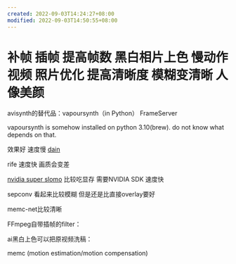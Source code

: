 ```yaml
---
created: 2022-09-03T14:24:27+08:00
modified: 2022-09-03T14:50:55+08:00
---
```


# 补帧 插帧 提高帧数 黑白相片上色 慢动作视频 照片优化 提高清晰度 模糊变清晰 人像美颜

avisynth的替代品：vapoursynth（in Python） FrameServer

vapoursynth is somehow installed on python 3.10(brew). do not know what depends on that.

效果好 速度慢 [dain](https://github.com/baowenbo/DAIN)

rife 速度快 画质会变差

[nvidia super slomo](https://github.com/avinashpaliwal/Super-SloMo/) 比较吃显存 需要NVIDIA SDK 速度快

sepconv 看起来比较模糊 但是还是比直接overlay要好

memc-net比较清晰

FFmpeg自带插帧的filter：


ai黑白上色可以把原视频洗稿：

memc (motion estimation/motion compensation)
